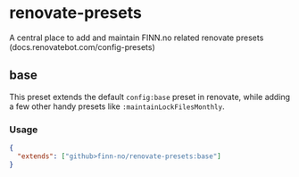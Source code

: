 # renovate-presets

A central place to add and maintain FINN.no related renovate presets (docs.renovatebot.com/config-presets)

## base

This preset extends the default `config:base` preset in renovate, while adding a few other handy presets like `:maintainLockFilesMonthly`.

### Usage

```json
{
  "extends": ["github>finn-no/renovate-presets:base"]
}
```
